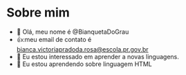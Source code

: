 # Sobre mim
- 👋 Olá, meu nome é @BianquetaDoGrau
- 👍:meu email de contato é bianca.victoriapradoda.rosa@escola.pr.gov.br
- 👀 Eu estou interessado em aprender a novas linguagens.
- 🌱 Eu estou aprendendo sobre linguagem HTML

